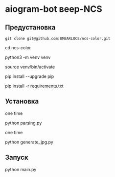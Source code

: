 # aiogram-bot веер-NCS

## Предустановка

`git clone git@github.com:UMBARLOCE/ncs-color.git`

cd ncs-color

python3 -m venv venv

source venv/bin/activate

pip install --upgrade pip

pip install -r requirements.txt


## Установка

one time

python parsing.py

one time

python generate_jpg.py

## Запуск

python main.py
